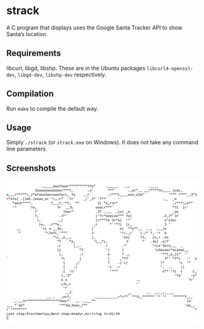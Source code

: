# strack
A C program that displays uses the Google Santa Tracker API to show Santa’s location.
## Requirements
libcurl, libgd, libshp. These are in the Ubuntu packages `libcurl4-openssl-dev`, `libgd-dev`, `libshp-dev` respectively.
## Compilation
Run `make` to compile the default way.
## Usage
Simply `./strack` (or `strack.exe` on Windows). It does not take any command line parameters
## Screenshots
![Screenshot 1](image1.png)
